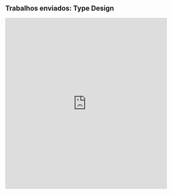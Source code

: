 ## Trabalhos enviados: Type Design

<iframe class="airtable-embed" src="https://airtable.com/embed/shr7mha5Ku9Mkbbjw?backgroundColor=blue&viewControls=on" frameborder="0" onmousewheel="" width="100%" height="533" style="background: transparent; border: 1px solid #ccc;"></iframe>